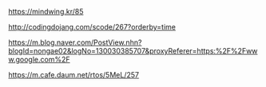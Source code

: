 https://mindwing.kr/85

http://codingdojang.com/scode/267?orderby=time

https://m.blog.naver.com/PostView.nhn?blogId=nongae02&logNo=130030385707&proxyReferer=https:%2F%2Fwww.google.com%2F

https://m.cafe.daum.net/rtos/5MeL/257
